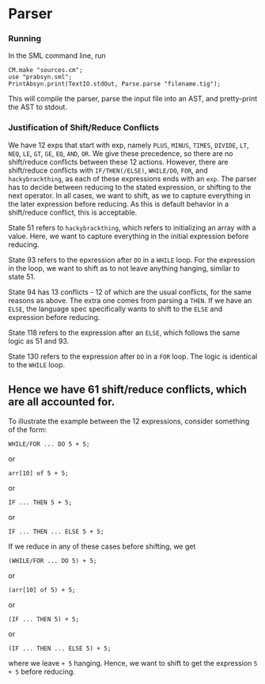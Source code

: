 # Parser

### Running
In the SML command line, run 

```
CM.make "sources.cm";
use "prabsyn.sml";
PrintAbsyn.print(TextIO.stdOut, Parse.parse "filename.tig");
```

This will compile the parser, parse the input file into an AST, and pretty-print the AST to stdout.

### Justification of Shift/Reduce Conflicts

We have 12 exps that start with exp, namely `PLUS`, `MINUS`, `TIMES`, `DIVIDE`, `LT`, `NEQ`, `LE`, `GT`, `GE`, `EQ`, `AND`, `OR`. We give these
precedence, so there are no shift/reduce conflicts between these 12 actions. However, there are shift/reduce conflicts with `IF/THEN(/ELSE)`, `WHILE/DO`, `FOR`,
and `hackybrackthing`, as each of these expressions ends with an `exp`. The parser has to decide between reducing to the stated expression, or shifting to the next operator. In all cases, we want to shift, as we to capture everything in the later expression before reducing. As this is default behavior in a shift/reduce conflict, this is acceptable.

State 51 refers to `hackybrackthing`, which refers to initializing an array with a value. Here, we want to capture everything
in the initial expression before reducing. 

State 93 refers to the epxression after `DO` in a `WHILE` loop. For the expression in the loop, we want to shift as to not leave 
anything hanging, similar to state 51.

State 94 has 13 conflicts - 12 of which are the usual conflicts, for the same reasons as above. The extra one comes from parsing a `THEN`.
If we have an `ELSE`, the language spec specifically wants to shift to the `ELSE` and expression before reducing.

State 118 refers to the expression after an `ELSE`, which follows the same logic as 51 and 93.

State 130 refers to the expression after `DO` in a `FOR` loop. The logic is identical to the `WHILE` loop.

Hence we have 61 shift/reduce conflicts, which are all accounted for.
------------------------------------------------------------------------------

To illustrate the example between the 12 expressions, consider something of the form:

`WHILE/FOR ... DO 5 + 5;`

or

`arr[10] of 5 + 5;`

or

`IF ... THEN 5 + 5;`

or 

`IF ... THEN ... ELSE 5 + 5;`


If we reduce in any of these cases before shifting, we get


`(WHILE/FOR ... DO 5) + 5;`

or

`(arr[10] of 5) + 5;`

or

`(IF ... THEN 5) + 5;`

or 

`(IF ... THEN ... ELSE 5) + 5;`

where we leave `+ 5` hanging. Hence, we want to shift to get the expression `5 + 5` before reducing.


